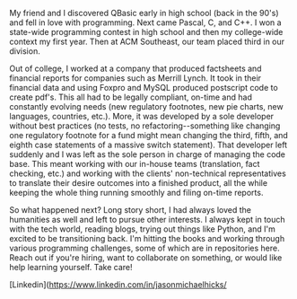 My friend and I discovered QBasic early in high school (back in the 90's) and fell in love with programming. Next came Pascal, C, and C++. I won a state-wide programming contest in high school and then my college-wide context my first year. Then at ACM Southeast, our team placed third in our division.

Out of college, I worked at a company that produced factsheets and financial reports for companies such as Merrill Lynch. It took in their financial data and using Foxpro and MySQL produced postscript code to create pdf's. This all had to be legally compliant, on-time and had constantly evolving needs (new regulatory footnotes, new pie charts, new languages, countries, etc.). More, it was developed by a sole developer without best practices (no tests, no refactoring--something like changing one regulatory footnote for a fund might mean changing the third, fifth, and eighth case statements of a massive switch statement). That developer left suddenly and I was left as the sole person in charge of managing the code base. This meant working with our in-house teams (translation, fact checking, etc.) and working with the clients' non-technical representatives to translate their desire outcomes into a finished product, all the while keeping the whole thing running smoothly and filing on-time reports.

So what happened next? Long story short, I had always loved the humanities as well and left to pursue other interests. I always kept in touch with the tech world, reading blogs, trying out things like Python, and I'm excited to be transitioning back. I'm hitting the books and working through various programming challenges, some of which are in repositories here. Reach out if you're hiring, want to collaborate on something, or would like help learning yourself. Take care!

[Linkedin](https://www.linkedin.com/in/jasonmichaelhicks/

<!--
**jasonmh999/jasonmh999** is a ✨ _special_ ✨ repository because its `README.md` (this file) appears on your GitHub profile.

Here are some ideas to get you started:

- 🔭 I’m currently working on ...
- 🌱 I’m currently learning ...
- 👯 I’m looking to collaborate on ...
- 🤔 I’m looking for help with ...
- 💬 Ask me about ...
- 📫 How to reach me: ...
- 😄 Pronouns: ...
- ⚡ Fun fact: ...
-->
